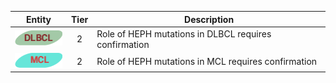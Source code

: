 |Entity|Tier|Description              |
|:----:|:----:|------------------------------|
|![DLBCL](images/icons/DLBCL_tier2.png) | 2 | Role of HEPH mutations in DLBCL requires confirmation|
|![MCL](images/icons/MCL_tier2.png) | 2 | Role of HEPH mutations in MCL requires confirmation|
